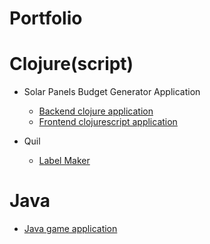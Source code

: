 Portfolio
===========

Clojure(script)
===============
* Solar Panels Budget Generator Application
  - [Backend clojure application](https://github.com/danielhvs/solar-back/tree/main/)
  - [Frontend clojurescript application](https://github.com/danielhvs/solar-front/tree/main/)

* Quil
  - [Label Maker](https://github.com/danielhvs/label-maker/)

Java
===========
  - [Java game application](https://github.com/danielhvs/cross-words-game)
